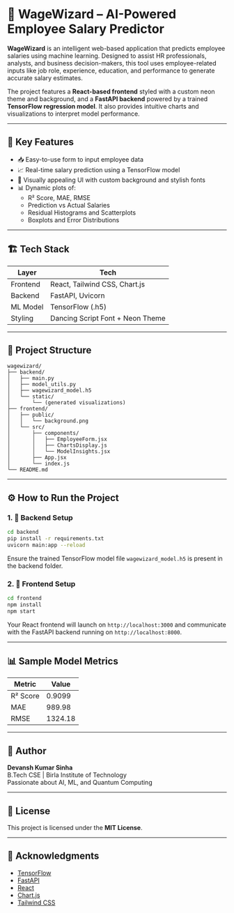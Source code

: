
# 💼 WageWizard – AI-Powered Employee Salary Predictor

**WageWizard** is an intelligent web-based application that predicts employee salaries using machine learning. Designed to assist HR professionals, analysts, and business decision-makers, this tool uses employee-related inputs like job role, experience, education, and performance to generate accurate salary estimates.

The project features a **React-based frontend** styled with a custom neon theme and background, and a **FastAPI backend** powered by a trained **TensorFlow regression model**. It also provides intuitive charts and visualizations to interpret model performance.

---

## 🚀 Key Features

- 📥 Easy-to-use form to input employee data
- 📈 Real-time salary prediction using a TensorFlow model
- 🎨 Visually appealing UI with custom background and stylish fonts
- 📊 Dynamic plots of:
  - R² Score, MAE, RMSE
  - Prediction vs Actual Salaries
  - Residual Histograms and Scatterplots
  - Boxplots and Error Distributions

---

## 🏗️ Tech Stack

| Layer     | Tech                         |
|-----------|------------------------------|
| Frontend  | React, Tailwind CSS, Chart.js |
| Backend   | FastAPI, Uvicorn             |
| ML Model  | TensorFlow (.h5)             |
| Styling   | Dancing Script Font + Neon Theme |

---

## 📁 Project Structure

```
wagewizard/
├── backend/
│   ├── main.py
│   ├── model_utils.py
│   ├── wagewizard_model.h5
│   └── static/
│       └── (generated visualizations)
├── frontend/
│   ├── public/
│   │   └── background.png
│   └── src/
│       ├── components/
│       │   ├── EmployeeForm.jsx
│       │   ├── ChartsDisplay.js
│       │   └── ModelInsights.jsx
│       ├── App.jsx
│       └── index.js
└── README.md
```

---

## ⚙️ How to Run the Project

### 1. 🔧 Backend Setup

```bash
cd backend
pip install -r requirements.txt
uvicorn main:app --reload
```

Ensure the trained TensorFlow model file `wagewizard_model.h5` is present in the backend folder.

### 2. 🎨 Frontend Setup

```bash
cd frontend
npm install
npm start
```

Your React frontend will launch on `http://localhost:3000` and communicate with the FastAPI backend running on `http://localhost:8000`.

---

## 📊 Sample Model Metrics

| Metric       | Value    |
|--------------|----------|
| R² Score     | 0.9099   |
| MAE          | 989.98   |
| RMSE         | 1324.18  |

---

## 👤 Author

**Devansh Kumar Sinha**  
B.Tech CSE | Birla Institute of Technology  
Passionate about AI, ML, and Quantum Computing

---

## 📜 License

This project is licensed under the **MIT License**.

---

## 📝 Acknowledgments

- [TensorFlow](https://www.tensorflow.org/)
- [FastAPI](https://fastapi.tiangolo.com/)
- [React](https://reactjs.org/)
- [Chart.js](https://www.chartjs.org/)
- [Tailwind CSS](https://tailwindcss.com/)